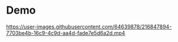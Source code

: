 # Demo

https://user-images.githubusercontent.com/64639878/216847894-7703be4b-16c9-4c9d-aa4d-fade7e5d6a2d.mp4

